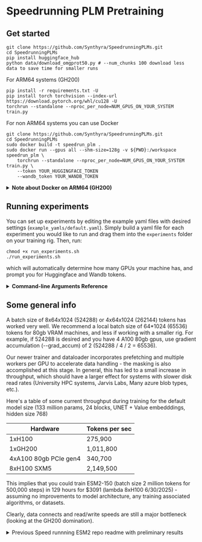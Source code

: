 # Speedrunning PLM Pretraining

## Get started

```
git clone https://github.com/Synthyra/SpeedrunningPLMs.git
cd SpeedrunningPLMs
pip install huggingface_hub
python data/download_omgprot50.py # --num_chunks 100 download less data to save time for smaller runs
```

For ARM64 systems (GH200)
```
pip install -r requirements.txt -U
pip install torch torchvision --index-url https://download.pytorch.org/whl/cu128 -U
torchrun --standalone --nproc_per_node=NUM_GPUS_ON_YOUR_SYSTEM train.py
```

For non ARM64 systems you can use Docker
```
git clone https://github.com/Synthyra/SpeedrunningPLMs.git
cd SpeedrunningPLMs
sudo docker build -t speedrun_plm .
sudo docker run --gpus all --shm-size=128g -v ${PWD}:/workspace speedrun_plm \
    torchrun --standalone --nproc_per_node=NUM_GPUS_ON_YOUR_SYSTEM train.py \
    --token YOUR_HUGGINGFACE_TOKEN
    --wandb_token YOUR_WANDB_TOKEN
```

<details>
<summary><strong>Note about Docker on ARM64 (GH200)</strong></summary>

Currently, the docker image results in various issues on ARM64 systems.

<pre>
  File "/usr/local/lib/python3.12/site-packages/torch/_inductor/scheduler.py", line 3432, in create_backend
    raise RuntimeError(
torch._dynamo.exc.BackendCompilerFailed: backend='inductor' raised:
RuntimeError: Cannot find a working triton installation. Either the package is not installed or it is too old. More information on installing Triton can be found at https://github.com/openai/triton

Set TORCH_LOGS="+dynamo" and TORCHDYNAMO_VERBOSE=1 for more information


You can suppress this exception and fall back to eager by setting:
    import torch._dynamo
    torch._dynamo.config.suppress_errors = True
</pre>

Suppressing dynamo leads to its own error. There is something delicate going on here.

If you know how to get our docker image working (or a solution with different container software) on GH200 please open an issue or pull request! There is some triton version mismatch that breaks the <code>torch.compile</code>. So in principle the docker image works for GH200 without <code>torch.compile</code>, but obviously that is not ideal.

</details>

## Running experiments

You can set up experiments by editing the example yaml files with desired settings (`example_yamls/default.yaml`). Simply build a yaml file for each experiment you would like to run and drag them into the `experiments` folder on your training rig. Then, run:

```
chmod +x run_experiments.sh
./run_experiments.sh
```

which will automatically determine how many GPUs your machine has, and prompt you for Huggingface and Wandb tokens.


<details>
<summary><strong>Command-line Arguments Reference</strong></summary>

| Argument | Type | Default | Description |
|----------|------|---------|-------------|
| <code>--yaml_path</code> | str | None | Path to YAML file with experiment configuration. CLI arguments override YAML. |
| <code>--token</code> | str | None | HuggingFace token (required for model saving/uploading). Prompted if not provided. |
| <code>--wandb_token</code> | str | None | Weights & Biases API token (for experiment tracking). Prompted if not provided. |
| <code>--log_name</code> | str | None | Name for the log file and wandb run. If not set, a random UUID is used. |
| <code>--bugfix</code> | flag | False | Use small batch size and max length for debugging. |
| <code>--save_path</code> | str | "Synthyra/speedrun_test" | Path to save the model and report to wandb. |
| <code>--seed</code> | int | 42 | Random seed for reproducibility. |
| <code>--clear_cache_every</code> | int | 1000 | Clear CUDA cache every N steps. |
| <code>--grad_clip</code> | float | 0.0 | Gradient clipping value (0 to disable). |
| <code>--hidden_size</code> | int | 768 | Hidden size of the model. |
| <code>--num_attention_heads</code> | int | 6 | Number of attention heads. |
| <code>--num_hidden_layers</code> | int | 24 | Number of hidden layers. |
| <code>--num_att_tokens</code> | int | 512 | Number of attention tokens. |
| <code>--vocab_size</code> | int | 33 | Vocabulary size. |
| <code>--expansion_ratio</code> | float | 2.6667 | Expansion ratio for MLP (e.g., 8/3). |
| <code>--soft_logit_cap</code> | float | 32.0 | Soft logit cap for output logits. |
| <code>--attention_soft_cap</code> | float | 64.0 | Attention softmax cap. |
| <code>--add_att_soft_cap</code> | bool | True | Whether to add attention softmax cap. |
| <code>--p_attention</code> | flag | False | Use P attention variant. |
| <code>--tie_embeddings</code> | flag | False | Tie input and output embeddings. |
| <code>--unet</code> | bool | True | Use UNet architecture. |
| <code>--input_bin</code> | str | "data/omgprot50/omgprot50_train_*.bin" | Input training bin files pattern. |
| <code>--input_valid_bin</code> | str | "data/omgprot50/omgprot50_valid_*.bin" | Input validation bin files pattern. |
| <code>--input_test_bin</code> | str | "data/omgprot50/omgprot50_test_*.bin" | Input test bin files pattern. |
| <code>--mlm</code> | bool | False | Use masked language modeling objective. |
| <code>--mask_rate</code> | float | 0.2 | Mask rate for masked language modeling. |
| <code>--batch_size</code> | int | 524288 | Total batch size in tokens (default: 8*64*1024). |
| <code>--grad_accum</code> | int | 1 | Gradient accumulation steps. |
| <code>--num_steps</code> | int | 50000 | Number of training steps. |
| <code>--cooldown_steps</code> | int | 5000 | Number of cooldown steps after main training. |
| <code>--max_length</code> | int | 1024 | Maximum sequence length. |
| <code>--scheduler_type</code> | str | "cosine" | Scheduler type for learning rate. |
| <code>--lr_warmup_steps</code> | int | 1000 | Number of warmup steps for learning rate. |
| <code>--lr</code> | float | 0.001 | Learning rate for Adam optimizer (when not using Muon). |
| <code>--lr_embed</code> | float | 0.06 | Learning rate for embeddings. |
| <code>--lr_head</code> | float | 0.008 | Learning rate for head. |
| <code>--lr_scalar</code> | float | 0.04 | Learning rate for scalar parameters. |
| <code>--use_muon</code> | bool | True | Use Muon optimizer for hidden layers. |
| <code>--lr_hidden</code> | float | 0.05 | Learning rate for hidden layers (Muon). |
| <code>--muon_momentum_warmup_steps</code> | int | 300 | Steps for Muon momentum warmup (0.85 → 0.95). |
| <code>--eval_every</code> | int | 1000 | Evaluate on validation set every N steps. |
| <code>--hf_model_name</code> | str | "lhallee/speedrun" | HuggingFace model name for saving. |
| <code>--save_every</code> | int | None | Save checkpoint every N steps (if set). |
| <code>--num_workers</code> | int | 4 | Number of workers for optimized dataloader. |
| <code>--prefetch_factor</code> | int | 2 | Prefetch factor for optimized dataloader. |

</details>


## Some general info
A batch size of 8x64x1024 (524288) or 4x64x1024 (262144) tokens has worked very well. We recommend a local batch size of 64*1024 (65536) tokens for 80gb VRAM machines, and less if working with a smaller rig. For example, if 524288 is desired and you have 4 A100 80gb gpus, use gradient accumulation (--grad_accum) of 2 (524288 / 4 / 2 = 65536).

Our newer trainer and dataloader incorporates prefetching and multiple workers per GPU to accelerate data handling - the masking is also accomplished at this stage. In general, this has led to a small increase in throughput, which should have a larger effect for systems with slower disk read rates (University HPC systems, Jarvis Labs, Many azure blob types, etc.).

Here's a table of some current throughput during training for the default model size (133 million params, 24 blocks, UNET + Value embedddings, hidden size 768)

|Hardware |Tokens per sec|
|---------|--------------|
| 1xH100  | 275,900 |
| 1xGH200 | 1,011,800 |
|4xA100 80gb PCIe gen4| 340,700 |
|8xH100 SXM5 | 2,149,500 |

This implies that you could train ESM2-150 (batch size 2 million tokens for 500,000 steps) in 129 hours for $3091 (lambda 8xH100 6/30/2025) - assuming no improvements to model architecture, any training associated algorithms, or datasets.

Clearly, data connects and read/write speeds are still a major bottleneck (looking at the GH200 domination).

<details>
<summary>Previous Speed runnning ESM2 repo readme with preliminary results</summary>
# Replicating ESM2 at the speed of sound
This repo is an open-source collaboration to reproduce ESM2 models with the same or less parameters in as little time as possible, inspired by the fantastic [modded-nanogpt](https://github.com/KellerJordan/modded-nanogpt) repo. Mostly interested in 8xH100 or 1xH200 runs which are currently available through many vendors.

## Quick Start

Setup environment and train ESM2

```
git clone https://github.com/Synthyra/SpeedRunningESM2
cd SpeedRunningESM2
pip install -r requirements.txt
pip install --pre torch==2.6.0.dev20241203+cu124 torchvision==0.20.0.dev20241204 --index-url https://download.pytorch.org/whl/nightly/cu124 --upgrade
python data/download_omgprot50.py # --num_chunks 10 you can download less chunks to save time
./run.sh
```
torchvision is needed to fix an import error with transformers. You might need a different version of torch for consumer cards, all the code is tested on Hopper GPUs.

## Benchmarks to match
[OMGprot50](https://huggingface.co/datasets/Synthyra/omg_prot50) validation and test sets, 15% BERT-like MLM objective.
Loss is standard cross-entropy loss, perplexity $e^{loss}$. [Sequence reconstruction metrics](https://github.com/Synthyra/SpeedRunningESM2/blob/master/benchmark_esm.py) are calculated via exact match betweeen predictions and labels and weighted averages.

Validation set, random 10,000 sequences from OMGprot50.
| model | loss &darr;   | perplexity &darr; | precision &uarr; | recall &uarr; | f1 &uarr; | accuracy &uarr; | mcc &uarr;|
|-----------|--------|------------|-----------|--------|--------|----------|--------|
| ESM2-8M   | 2.4662 | 11.7775    | 0.3074    | 0.2780 | 0.2726 | 0.2780   | 0.2262 |
| ESM2-35M  | 2.3572 | 10.5613    | 0.3464    | 0.3205 | 0.3161 | 0.3205   | 0.2726 |
| ESM2-150M | 2.2550 | 9.5349     | 0.3806    | 0.3596 | 0.3560 | 0.3596   | 0.3152 |
| ESMC-300M | 2.1996 | 9.0214     | 0.3936    | 0.3648 | 0.3605 | 0.3648   | 0.3206 |
| ESMC-600M | 2.1549 | 8.6267     | 0.4068    | 0.3802 | 0.3762 | 0.3802   | 0.3373 |
| ESM2-650M | 2.1382 | 8.4841     | 0.4218    | 0.4024 | 0.4000 | 0.4024   | 0.3615 |

Test set, random 10,000 sequences from OMGprot50 and 3,000+ newly discovered sequences after OMGprot50 creation (well after ESM2 training date).
| model | loss &darr; | perplexity &darr; | precision &uarr; | recall &uarr; | f1 &uarr; | accuracy &uarr; | mcc &uarr;|
|-----------|--------|------------|-----------|--------|--------|----------|--------|
| ESM2-8M   | 2.4520 | 11.6116    | 0.3079    | 0.2780 | 0.2735 | 0.2780   | 0.2274 |
| ESM2-35M  | 2.3063 | 10.0374    | 0.3616    | 0.3380 | 0.3346 | 0.3380   | 0.2928 |
| ESM2-150M | 2.1587 | 8.6602     | 0.4149    | 0.3973 | 0.3949 | 0.3973   | 0.3568 |
| ESMC-300M | 2.0523 | 7.7854     | 0.4549    | 0.4296 | 0.4278 | 0.4296   | 0.3916 |
| ESMC-600M | 1.9942 | 7.3466     | 0.4741    | 0.4516 | 0.4498 | 0.4516   | 0.4152 |
| ESM2-650M | 1.9980 | 7.3743     | 0.4723    | 0.4576 | 0.4561 | 0.4576   | 0.4217 |

These match the [results](https://github.com/Synthyra/SpeedRunningESM2/pull/2#issue-2756280840) from the original paper well.


## Successful runs showcase

|~Matches |Parameters|Time      |Hardware |Log | Val loss |
|---------|----------|----------|---------|----|----------|
|ESM2-150|140M      |9.44 hours |1 x GH200|[Link](https://github.com/Synthyra/SpeedRunningESM2/blob/master/logs_to_keep/f48932cb-f41f-4c0c-8f24-90c839e9dc9e.txt)| 2.2272 |
|ESMC-300|44M       |7.01 hours |4 x 4090 |[Link](https://gist.github.com/lapp0/8553e911c649eea11cc2d7426f26eab6)                                        | 2.1906 |

|~Matches |Parameters|Time      |Hardware |Log | Val loss | Test loss |
|---------|----------|----------|---------|----|----------|-----------|
|ESM2-150|132M      |9.00 hours |1 x GH200|[Link](https://github.com/Synthyra/SpeedRunningESM2/blob/master/logs_to_keep/e631bf18-f202-492b-a3b8-fbae2cb7484a.txt)| 2.2137 | 2.2093 |
|ESM2-650|132M      |45.16 hours|1 x GH200|[Link](https://github.com/Synthyra/SpeedRunningESM2/blob/master/logs_to_keep/a0a3dc4e-6f27-43e0-96fb-b1c2372a164b.txt)| 2.1044 | 2.1058 |


</details>



